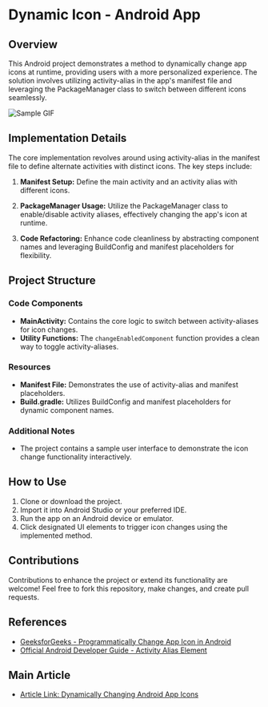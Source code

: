 # Dynamic Icon - Android App

## Overview

This Android project demonstrates a method to dynamically change app icons at runtime, providing users with a more personalized experience. The solution involves utilizing activity-alias in the app's manifest file and leveraging the PackageManager class to switch between different icons seamlessly.

![Sample GIF](https://github.com/oguzhanaslann/cropView-compose/blob/master/sample.gif)


## Implementation Details

The core implementation revolves around using activity-alias in the manifest file to define alternate activities with distinct icons. The key steps include:

1. **Manifest Setup:** Define the main activity and an activity alias with different icons.

2. **PackageManager Usage:** Utilize the PackageManager class to enable/disable activity aliases, effectively changing the app's icon at runtime.

3. **Code Refactoring:** Enhance code cleanliness by abstracting component names and leveraging BuildConfig and manifest placeholders for flexibility.

## Project Structure

### Code Components
- **MainActivity:** Contains the core logic to switch between activity-aliases for icon changes.
- **Utility Functions:** The `changeEnabledComponent` function provides a clean way to toggle activity-aliases.

### Resources
- **Manifest File:** Demonstrates the use of activity-alias and manifest placeholders.
- **Build.gradle:** Utilizes BuildConfig and manifest placeholders for dynamic component names.

### Additional Notes
- The project contains a sample user interface to demonstrate the icon change functionality interactively.

## How to Use

1. Clone or download the project.
2. Import it into Android Studio or your preferred IDE.
3. Run the app on an Android device or emulator.
4. Click designated UI elements to trigger icon changes using the implemented method.

## Contributions

Contributions to enhance the project or extend its functionality are welcome! Feel free to fork this repository, make changes, and create pull requests.

## References

- [GeeksforGeeks - Programmatically Change App Icon in Android](https://www.geeksforgeeks.org/how-to-change-app-icon-of-android-programmatically-in-android/)
- [Official Android Developer Guide - Activity Alias Element](https://developer.android.com/guide/topics/manifest/activity-alias-element)

## Main Article
- [Article Link: Dynamically Changing Android App Icons](https://medium.com/p/a61f8570ab9f)







